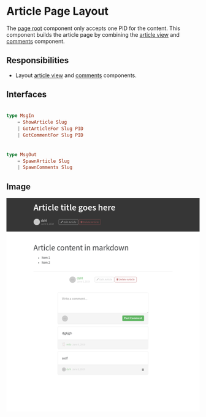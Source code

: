 # Article Page Layout

The [page root] component only accepts one PID for
the content. This component builds the article page
by combining the [article view] and [comments] component.

## Responsibilities

- Layout [article view] and [comments] components.

## Interfaces

```elm

type MsgIn
    = ShowArticle Slug
    | GotArticleFor Slug PID
    | GotCommentFor Slug PID


type MsgOut
    = SpawnArticle Slug
    | SpawnComments Slug

```

## Image

![Article page screenshot](img/PageArticle1.png)


[article view]: ArticleView.md
[comments]: CommentView.md
[page root]: PageRoot.md
